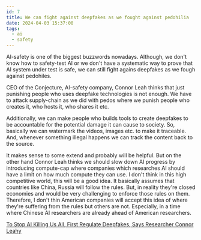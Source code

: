 ```yaml
---
id: 7
title: We can fight against deepfakes as we fought against pedohilia
date: 2024-04-03 15:37:00
tags: 
  - ai
  - safety
---
```


AI-safety is one of the biggest buzzwords nowadays. Although, we don't know how to safety-test AI or we don't have a systematic way to prove that AI system under test is safe, we can still fight agains deepfakes as we fough against pedohiles.

CEO of the Conjecture, AI-safety company, Connor Leah thinks that just punishing people who uses deepfake technologies is not enough. We have to attack supply-chain as we did with pedos where we punish people who creates it, who hosts it, who shares it etc.

Additionally, we can make people who builds tools to create deepfakes to be accountable for the potential damage it can cause to society. So, basically we can watermark the videos, images etc. to make it traceable. And, whenever something illegal happens we can track the content back to the source.

It makes sense to some extend and probably will be helpful. But on the other hand Connor Leah thinks we should slow down AI progress by introducing compute-cap where companies which researches AI should have a limit on how much compute they can use. I don't think in this high competitive world, this will be a good idea. It basically assumes that countries like China, Russia will follow the rules. But, in reality they're closed economies and would be very challenging to enforce those rules on them. Therefore, I don't thin American companies will accept this idea of where they're suffering from the rules but others are not. Especially, in a time where Chinese AI researchers are already ahead of American researchers.

[To Stop AI Killing Us All, First Regulate Deepfakes, Says Researcher Connor Leahy](https://time.com/6564434/connor-leahy-ai-risk-deepfakes/)